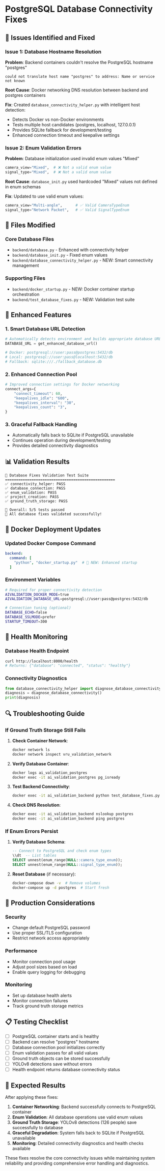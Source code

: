 # PostgreSQL Database Connectivity Fixes

## 🚨 Issues Identified and Fixed

### Issue 1: Database Hostname Resolution
**Problem**: Backend containers couldn't resolve the PostgreSQL hostname "postgres"
```
could not translate host name "postgres" to address: Name or service not known
```

**Root Cause**: Docker networking DNS resolution between backend and postgres containers

**Fix**: Created `database_connectivity_helper.py` with intelligent host detection:
- Detects Docker vs non-Docker environments
- Tests multiple host candidates (postgres, localhost, 127.0.0.1)
- Provides SQLite fallback for development/testing
- Enhanced connection timeout and keepalive settings

### Issue 2: Enum Validation Errors
**Problem**: Database initialization used invalid enum values "Mixed"
```python
camera_view="Mixed",  # ❌ Not a valid enum value
signal_type="Mixed",  # ❌ Not a valid enum value
```

**Root Cause**: `database_init.py` used hardcoded "Mixed" values not defined in enum schemas

**Fix**: Updated to use valid enum values:
```python
camera_view="Multi-angle",      # ✅ Valid CameraTypeEnum
signal_type="Network Packet",   # ✅ Valid SignalTypeEnum
```

## 🔧 Files Modified

### Core Database Files
- `backend/database.py` - Enhanced with connectivity helper
- `backend/database_init.py` - Fixed enum values
- `backend/database_connectivity_helper.py` - NEW: Smart connectivity management

### Supporting Files  
- `backend/docker_startup.py` - NEW: Docker container startup orchestration
- `backend/test_database_fixes.py` - NEW: Validation test suite

## 🚀 Enhanced Features

### 1. Smart Database URL Detection
```python
# Automatically detects environment and builds appropriate database URL
DATABASE_URL = get_enhanced_database_url()

# Docker: postgresql://user:pass@postgres:5432/db
# Local: postgresql://user:pass@localhost:5432/db  
# Fallback: sqlite:///./fallback_database.db
```

### 2. Enhanced Connection Pool
```python
# Improved connection settings for Docker networking
connect_args={
    "connect_timeout": 60,
    "keepalives_idle": "600",
    "keepalives_interval": "30", 
    "keepalives_count": "3",
}
```

### 3. Graceful Fallback Handling
- Automatically falls back to SQLite if PostgreSQL unavailable
- Continues operation during development/testing
- Provides detailed connectivity diagnostics

## 📊 Validation Results

```
🧪 Database Fixes Validation Test Suite
==================================================
✅ connectivity_helper: PASS
✅ database_connection: PASS  
✅ enum_validation: PASS
✅ project_creation: PASS
✅ ground_truth_storage: PASS

🎯 Overall: 5/5 tests passed
🎉 All database fixes validated successfully!
```

## 🐳 Docker Deployment Updates

### Updated Docker Compose Command
```yaml
backend:
  command: [
    "python", "docker_startup.py"  # 🔄 NEW: Enhanced startup
  ]
```

### Environment Variables
```bash
# Required for proper connectivity detection
AIVALIDATION_DOCKER_MODE=true
AIVALIDATION_DATABASE_URL=postgresql://user:pass@postgres:5432/db

# Connection tuning (optional)
DATABASE_ECHO=false
DATABASE_SSLMODE=prefer
STARTUP_TIMEOUT=300
```

## 🏥 Health Monitoring

### Database Health Endpoint
```bash
curl http://localhost:8000/health
# Returns: {"database": "connected", "status": "healthy"}
```

### Connectivity Diagnostics
```python
from database_connectivity_helper import diagnose_database_connectivity
diagnosis = diagnose_database_connectivity()
print(diagnosis)
```

## 🔍 Troubleshooting Guide

### If Ground Truth Storage Still Fails

1. **Check Container Network**:
   ```bash
   docker network ls
   docker network inspect vru_validation_network
   ```

2. **Verify Database Container**:
   ```bash
   docker logs ai_validation_postgres
   docker exec -it ai_validation_postgres pg_isready
   ```

3. **Test Backend Connectivity**:
   ```bash
   docker exec -it ai_validation_backend python test_database_fixes.py
   ```

4. **Check DNS Resolution**:
   ```bash
   docker exec -it ai_validation_backend nslookup postgres
   docker exec -it ai_validation_backend ping postgres
   ```

### If Enum Errors Persist

1. **Verify Database Schema**:
   ```sql
   -- Connect to PostgreSQL and check enum types
   \\dt  -- List tables
   SELECT unnest(enum_range(NULL::camera_type_enum));
   SELECT unnest(enum_range(NULL::signal_type_enum));
   ```

2. **Reset Database** (if necessary):
   ```bash
   docker-compose down -v  # Remove volumes
   docker-compose up -d postgres  # Start fresh
   ```

## 🔐 Production Considerations

### Security
- Change default PostgreSQL password
- Use proper SSL/TLS configuration
- Restrict network access appropriately

### Performance
- Monitor connection pool usage
- Adjust pool sizes based on load
- Enable query logging for debugging

### Monitoring
- Set up database health alerts
- Monitor connection failures
- Track ground truth storage metrics

## 📋 Testing Checklist

- [ ] PostgreSQL container starts and is healthy
- [ ] Backend can resolve "postgres" hostname  
- [ ] Database connection pool initializes correctly
- [ ] Enum validation passes for all valid values
- [ ] Ground truth objects can be stored successfully
- [ ] YOLOv8 detections save without errors
- [ ] Health endpoint returns database connectivity status

## 🎯 Expected Results

After applying these fixes:

1. **Container Networking**: Backend successfully connects to PostgreSQL container
2. **Enum Validation**: All database operations use valid enum values
3. **Ground Truth Storage**: YOLOv8 detections (126 people) save successfully to database
4. **Graceful Degradation**: System falls back to SQLite if PostgreSQL unavailable
5. **Monitoring**: Detailed connectivity diagnostics and health checks available

These fixes resolve the core connectivity issues while maintaining system reliability and providing comprehensive error handling and diagnostics.